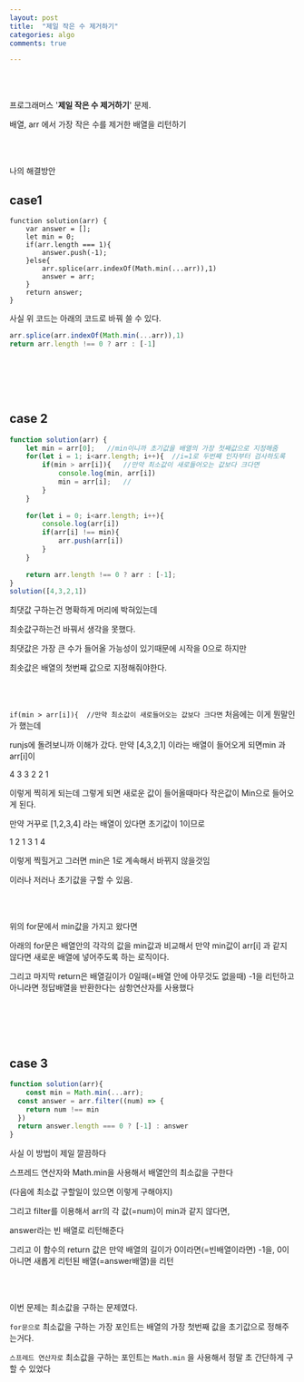 ```yaml
---
layout: post
title:  "제일 작은 수 제거하기"
categories: algo
comments: true

---
```




<br>

<br>

프로그래머스 '**제일 작은 수 제거하기**' 문제.

배열, arr 에서 가장 작은 수를 제거한 배열을 리턴하기

<br>

<br>

나의 해결방안

## case1

~~~Js
function solution(arr) {
    var answer = [];
    let min = 0;
    if(arr.length === 1){
        answer.push(-1);
    }else{
        arr.splice(arr.indexOf(Math.min(...arr)),1)
        answer = arr;
    }
    return answer;
}
~~~

사실 위 코드는 아래의 코드로 바꿔 쓸 수 있다.

~~~js
arr.splice(arr.indexOf(Math.min(...arr)),1)
return arr.length !== 0 ? arr : [-1]
~~~

<br>

<br>



<br>

<br>

## case 2

~~~js
function solution(arr) {
    let min = arr[0];   //min이니까 초기값을 배열의 가장 첫째값으로 지정해줌
    for(let i = 1; i<arr.length; i++){  //i=1로 두번째 인자부터 검사하도록
        if(min > arr[i]){	//만약 최소값이 새로들어오는 값보다 크다면
            console.log(min, arr[i])
            min = arr[i];	//
        }
    }
    
    for(let i = 0; i<arr.length; i++){
        console.log(arr[i])
        if(arr[i] !== min){
            arr.push(arr[i])
        }
    }
    
    return arr.length !== 0 ? arr : [-1];
}
solution([4,3,2,1])
~~~



최댓값 구하는건 명확하게 머리에 박혀있는데

최솟값구하는건 바꿔서 생각을 못했다.

최댓값은 가장 큰 수가 들어올 가능성이 있기때문에 시작을 0으로 하지만

최솟값은 배열의 첫번째 값으로 지정해줘야한다.

<br>

<br>

`if(min > arr[i]){	//만약 최소값이 새로들어오는 값보다 크다면` 처음에는 이게 뭔말인가 했는데

runjs에 돌려보니까 이해가 갔다. 만약 [4,3,2,1] 이라는 배열이 들어오게 되면min 과 arr[i]이 

4 3
3 2
2 1

이렇게 찍히게 되는데 그렇게 되면 새로운 값이 들어올때마다 작은값이 Min으로 들어오게 된다.

만약 거꾸로 [1,2,3,4] 라는 배열이 있다면 초기값이 1이므로

1 2
1 3
1 4

이렇게 찍힐거고 그러면 min은 1로 계속해서 바뀌지 않을것임

이러나 저러나 초기값을 구할 수 있음.

<br>

<br>

위의 for문에서 min값을 가지고 왔다면 

아래의 for문은 배열안의 각각의 값을 min값과 비교해서 만약 min값이 arr[i] 과 같지 않다면 새로운 배열에 넣어주도록 하는 로직이다.

그리고 마지막 return은 배열길이가 0일때(=배열 안에 아무것도 없을때) -1을 리턴하고 아니라면 정답배열을 반환한다는 삼항연산자를 사용했다

<br>

<br>

<br>

<br>

## case 3

~~~js
function solution(arr){
	const min = Math.min(...arr);
  const answer = arr.filter((num) => {
  	return num !== min
  })
  return answer.length === 0 ? [-1] : answer
}
~~~

사실 이 방법이 제일 깔끔하다

스프레드 연산자와 Math.min을 사용해서 배열안의 최소값을 구한다

(다음에 최소값 구할일이 있으면 이렇게 구해야지)

그리고 filter를 이용해서 arr의 각 값(=num)이 min과 같지 않다면,

answer라는 빈 배열로 리턴해준다

그리고 이 함수의 return 값은 만약 배열의 길이가 0이라면(=빈배열이라면) -1을, 0이 아니면 새롭게 리턴된 배열(=answer배열)을 리턴

<br>

<br>

이번 문제는 최소값을 구하는 문제였다.

`for문으로` 최소값을 구하는 가장 포인트는 배열의 가장 첫번째 값을 초기값으로 정해주는거다.

`스프레드 연산자로` 최소값을 구하는 포인트는 `Math.min` 을 사용해서 정말 초 간단하게 구할 수 있었다



 





 

